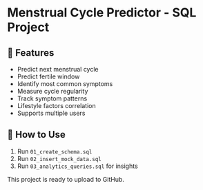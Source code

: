 # Menstrual Cycle Predictor - SQL Project

## 📌 Features
- Predict next menstrual cycle
- Predict fertile window
- Identify most common symptoms
- Measure cycle regularity
- Track symptom patterns
- Lifestyle factors correlation
- Supports multiple users

## 📂 How to Use
1. Run `01_create_schema.sql`
2. Run `02_insert_mock_data.sql`
3. Run `03_analytics_queries.sql` for insights

This project is ready to upload to GitHub.
